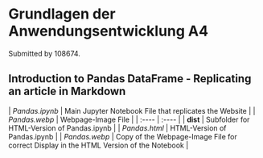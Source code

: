 # Grundlagen der Anwendungsentwicklung A4

Submitted by 108674.

## Introduction to Pandas DataFrame - Replicating an article in Markdown

| *Pandas.ipynb* | Main Jupyter Notebook File that replicates the Website |
| *Pandas.webp* | Webpage-Image File |
| :---- | :---- |
| **dist** | Subfolder for HTML-Version of Pandas.ipynb |
| *Pandas.html* | HTML-Version of Pandas.ipynb |
| *Pandas.webp* | Copy of the Webpage-Image File for correct Display in the HTML Version of the Notebook |

